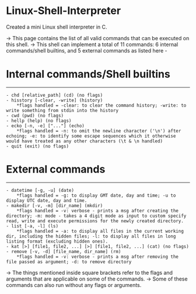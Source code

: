 # Linux-Shell-Interpreter
Created a mini Linux shell interpreter in C.

-> This page contains the list of all valid commands that can be executed on this shell.
-> This shell can implement a total of 11 commands: 6 internal commands/shell builtins, and 5 external commands as listed here - 

# Internal commands/Shell builtins
----------------------------------
	- chd [relative_path] (cd) (no flags)
	- hisstory [-clear, -write] (history)
        *flags handled = -clear: to clear the command history; -write: to write something from stdin into the history
	- cwd (pwd) (no flags)
	- hellp (help) (no flags)
	- ecko [-n, -e] ["..."] (echo)
        *flags handled = -n: to omit the newline character ('\n') after echoing; -e: to identify some escape sequences which it otherwise would have treated as any other characters (\t & \n handled)
	- quit (exit) (no flags)

# External commands
-------------------
	- datetime [-g, -u] (date)
        *flags handled = -g: to display GMT date, day and time; -u to display UTC date, day and time.
	- makedir [-v, -m] [dir_name] (mkdir)
        *flags handled = -v: verbose - prints a msg after creating the directory; -m: mode - takes a 4 digit mode as input to custom specify read, write and execute permissions for the newly created directory.
	- list [-a, -l] (ls)
        *flags handled = -a: to display all files in the current working dir, including the hidden files; -l: to display all files in long listing format (excluding hidden ones).
	- kat [>] [file1, file2, ...] [>] [file1, file2, ...] (cat) (no flags)
	- remove [-v, -d] [file_name, dir_name] (rm)
        *flags handled = -v: verbose - prints a msg after removing the file passed as argument; -d: to remove directory

-> The things mentioned inside square brackets refer to the flags and arguments that are applicable on some of the commands.
-> Some of these commands can also run without any flags or arguments.
